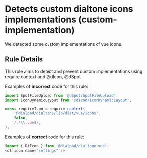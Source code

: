 # Detects custom dialtone icons implementations (custom-implementation)

We detected some custom implementations of vue icons.

## Rule Details

This rule aims to detect and prevent custom implementations using require.context and @dIcon, @dSpot

Examples of **incorrect** code for this rule:

```js
import SpotFileUpload from '@dSpot/SpotFileUpload';
import IconDynamicLayout from '@dIcon/IconDynamicLayout';
```

```js
const requireIcon = require.context(
    '@dialpad/dialtone/lib/dist/vue/icons',
    false,
    /.*\\.vue$/,
);
```

Examples of **correct** code for this rule:

```js
import { DtIcon } from '@dialpad/dialtone-vue';
<dt-icon name="settings" />
```
